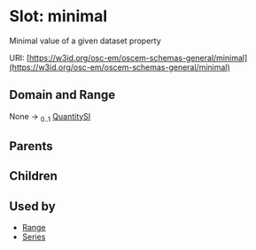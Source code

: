 
# Slot: minimal

Minimal value of a given dataset property

URI: [https://w3id.org/osc-em/oscem-schemas-general/minimal](https://w3id.org/osc-em/oscem-schemas-general/minimal)


## Domain and Range

None &#8594;  <sub>0..1</sub> [QuantitySI](QuantitySI.md)

## Parents


## Children


## Used by

 * [Range](Range.md)
 * [Series](Series.md)
